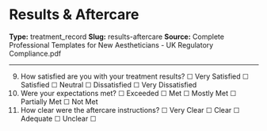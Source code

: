 # Results & Aftercare

**Type:** treatment_record
**Slug:** results-aftercare
**Source:** Complete Professional Templates for New Aestheticians - UK Regulatory Compliance.pdf

---

9. How satisfied are you with your treatment results? ☐ Very Satisfied ☐ Satisfied ☐ Neutral ☐
Dissatisfied ☐ Very Dissatisfied
10. Were your expectations met? ☐ Exceeded ☐ Met ☐ Mostly Met ☐ Partially Met ☐ Not Met
11. How clear were the aftercare instructions? ☐ Very Clear ☐ Clear ☐ Adequate ☐ Unclear ☐